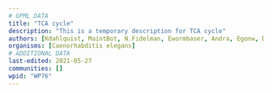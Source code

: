 ```yaml
---
# GPML DATA
title: "TCA cycle"
description: "This is a temporary description for TCA cycle"
authors: [Kdahlquist, MaintBot, N.Fidelman, Ewormbaser, Andra, Egonw, Ddigles, L Dupuis, Eweitz, Ziska]
organisms: [Caenorhabditis elegans]
# ADDITIONAL DATA
last-edited: 2021-05-27
communities: []
wpid: "WP76"
---
```

